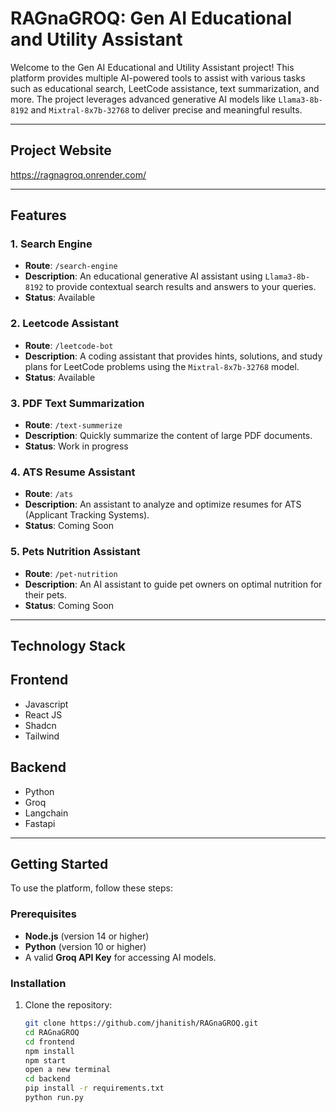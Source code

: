 # RAGnaGROQ: Gen AI Educational and Utility Assistant

Welcome to the Gen AI Educational and Utility Assistant project! This platform provides multiple AI-powered tools to assist with various tasks such as educational search, LeetCode assistance, text summarization, and more. The project leverages advanced generative AI models like `Llama3-8b-8192` and `Mixtral-8x7b-32768` to deliver precise and meaningful results.

---

## Project Website
https://ragnagroq.onrender.com/

---

## Features

### 1. **Search Engine**
   - **Route**: `/search-engine`
   - **Description**: An educational generative AI assistant using `Llama3-8b-8192` to provide contextual search results and answers to your queries.
   - **Status**: Available

### 2. **Leetcode Assistant**
   - **Route**: `/leetcode-bot`
   - **Description**: A coding assistant that provides hints, solutions, and study plans for LeetCode problems using the `Mixtral-8x7b-32768` model.
   - **Status**: Available

### 3. **PDF Text Summarization**
   - **Route**: `/text-summerize`
   - **Description**: Quickly summarize the content of large PDF documents.
   - **Status**: Work in progress

### 4. **ATS Resume Assistant**
   - **Route**: `/ats`
   - **Description**: An assistant to analyze and optimize resumes for ATS (Applicant Tracking Systems).
   - **Status**: Coming Soon

### 5. **Pets Nutrition Assistant**
   - **Route**: `/pet-nutrition`
   - **Description**: An AI assistant to guide pet owners on optimal nutrition for their pets.
   - **Status**: Coming Soon

---
## Technology Stack

## Frontend
- Javascript
- React JS
- Shadcn
- Tailwind

## Backend
- Python
- Groq
- Langchain
- Fastapi
  
---

## Getting Started

To use the platform, follow these steps:

### Prerequisites
- **Node.js** (version 14 or higher)
- **Python** (version 10 or higher)
- A valid **Groq API Key** for accessing AI models.

### Installation
1. Clone the repository:
   ```bash
   git clone https://github.com/jhanitish/RAGnaGROQ.git
   cd RAGnaGROQ
   cd frontend
   npm install
   npm start
   open a new terminal
   cd backend
   pip install -r requirements.txt
   python run.py
